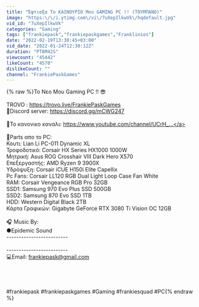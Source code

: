 ```yaml
---
title: "Έφτιαξα Το ΚΑΙΝΟΥΡΙΟ Μου GAMING PC !! (ΤΟΥΜΠΑΝΟ)"
image: "https:\/\/i.ytimg.com\/vi\/7uXepIlkwVk\/hqdefault.jpg"
vid_id: "7uXepIlkwVk"
categories: "Gaming"
tags: ["frankiepask","frankiepaskgames","Franklinios"]
date: "2022-02-19T13:30:45+03:00"
vid_date: "2022-01-24T12:30:12Z"
duration: "PT8M42S"
viewcount: "45442"
likeCount: "4570"
dislikeCount: ""
channel: "FrankiePaskGames"
---
```

{% raw %}Το Νεο Μου Gaming PC !! 😎<br /><br />TROVO : <a rel="nofollow" target="blank" href="https://trovo.live/FrankiePaskGames">https://trovo.live/FrankiePaskGames</a> <br />🔴Discord server: <a rel="nofollow" target="blank" href="https://discord.gg/mCWG247">https://discord.gg/mCWG247</a><br /><br />🍕Το κανονικο καναλι: <a rel="nofollow" target="blank" href="https://www.youtube.com/channel/UCrH_...">https://www.youtube.com/channel/UCrH_...</a><br /><br />🧢Parts απο το PC: <br />Κουτι: Lian Li PC-011 Dynamic XL<br />Τροφοδοτικό: Corsair HX Series HX1000 1000W<br />Μητρική: Asus ROG Crosshair VIII Dark Hero X570<br />Επεξεργαστής: AMD Ryzen 9 3900X<br />Υδρόψυξη: Corsair iCUE H150i Elite Capellix<br />Pc Fans: Corsair LL120 RGB Dual Light Loop Case Fan White<br />RAM: Corsair Vengeance RGB Pro 32GB<br />SSD1: Samsung 970 Evo Plus SSD 500GB<br />SSD2: Samsung 870 Evo SSD 1TB<br />HDD: Western Digital Black 2TB<br />Κάρτα Γραφικών: Gigabyte GeForce RTX 3080 Ti Vision OC 12GB<br /><br />🎧 Music By: <br />●Epidemic Sound                <br />-------------------------<br /><br />-------------------------<br />💻Email: frankiepask@gmail.com<br /><br /><br /><br /><br />#frankiepask #frankiepaskgames #Gaming #frankiesquad #PC{% endraw %}
